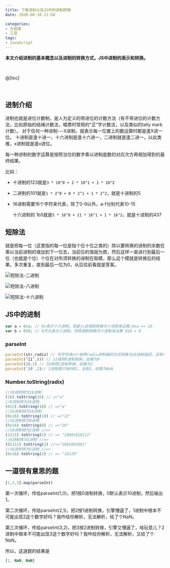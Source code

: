 ```yaml
---
title: 了解进制以及JS中的进制转换
date: 2020-08-10 21:58

categories:
- 大前端
- 工具
tags:
- JavaScript
---
```


**本文介绍进制的基本概念以及进制的转换方式，JS中进制的表示和转换。**

<br>

@[toc]

<br>

## 进制介绍

进制也就是进位计数制，是人为定义的带进位的计数方法（有不带进位的计数方法，比如原始的结绳计数法，唱票时常用的“正”字计数法，以及类似的tally mark计数）。 对于任何一种进制---X进制，就表示每一位置上的数运算时都是逢X进一位。 十进制是逢十进一，十六进制是逢十六进一，二进制就是逢二进一，以此类推，x进制就是逢x进位。

每一种进制的数字运算是按照当位的数字乘以进制底数的对应次方再相加得到的最终结果。

比如：

* 十进制的123就是`3 * 10^0 + 2 * 10^1 + 1 * 10^2`

* 二进制的101就是`1 * 2^0 + 0 * 2^1 + 1 * 2^2`，就是十进制的5

* 16进制需要16个字符来代表，除了0-9以外，a-f分别代表10-15

  十六进制的 1b5就是`5 * 16^0 + 11 * 16^1 + 1 * 16^2`，就是十进制的437



## 短除法

就是把每一位（这里指的每一位是指个位十位之类的）除以要转换的进制的余数在乘以当前进制的值加到下一位去，当前位的值就为商，然后这样一直进行到最后一位（也就是个位）个位在对所须转换的进制在取模，那么这个模就是转换后的结果。多次重复，直到最后一位为0，从后往前看就是答案。

![短除法-二进制](/img/article/短除法-二进制.png '短除法-二进制')

![短除法-八进制](/img/article/短除法-八进制.png '短除法-八进制')

![短除法-十六进制](/img/article/短除法-十六进制.png '短除法-十六进制')

## JS中的进制

```javascript
var a = 0xa; // 0x表示十六进制，但是js会强制转换为十进制来运算,0xa == 10
var b = 010; // 0开头表示八进制，同样强制转换为十进制来运算 010 = 8
```

### parseInt

```javascript
parseInt(str,radix) // 将字符串str按照radix进制编码方式转换为10进制返回，没有radix，默认为10；
parseInt(’11’,8)) // 11按照8进制转换，结果为9
parseInt(10,2) // 10按照2进制转换，结果为2
parseInt('20',2)// 2进制里只有0和1，没有2，结果为NaN
```

### Number.toString(radix)

```javascript
//10进制转为16进制
(10).toString(16) // =>"a"
//8进制转为16进制
(012).toString(16) // =>"a"
//16进制转为10进制
(0x16).toString(10) // =>"22"
//16进制转为8进制
(0x16).toString(8) // =>"26"
//10进制转为2进制 //=>
(1111).toString(2) // => "10001010111"
//8进制转为2进制 //=>
(01111).toString(2) //=>"1001001001"
//16进制转为2进制 //=>
(0x16).toString(2) // => "10110"
```

## 一道很有意思的题

```javascript
[1,2,3].map(parseInt)
```

第一次循环，传给parseInt(1,0)，把1按0进制转换，0默认表示10进制，然后输出1。

第二次循环，传给parseInt(2,1)，把2按1进制转换，引擎懵逼了，1进制中根本不可能出现2这个数字好吗？我咋给你解析，无法解析，给了个NaN。

第三次循环，传给parseInt(3,2)，把3按2进制转换，引擎又懵逼了，啥玩意儿？2进制中根本不可能出现3这个数字好吗？我咋给你解析，无法解析，又给了个NaN。

所以，这道题的结果是

```javascript
[1, NaN, NaN]
```

